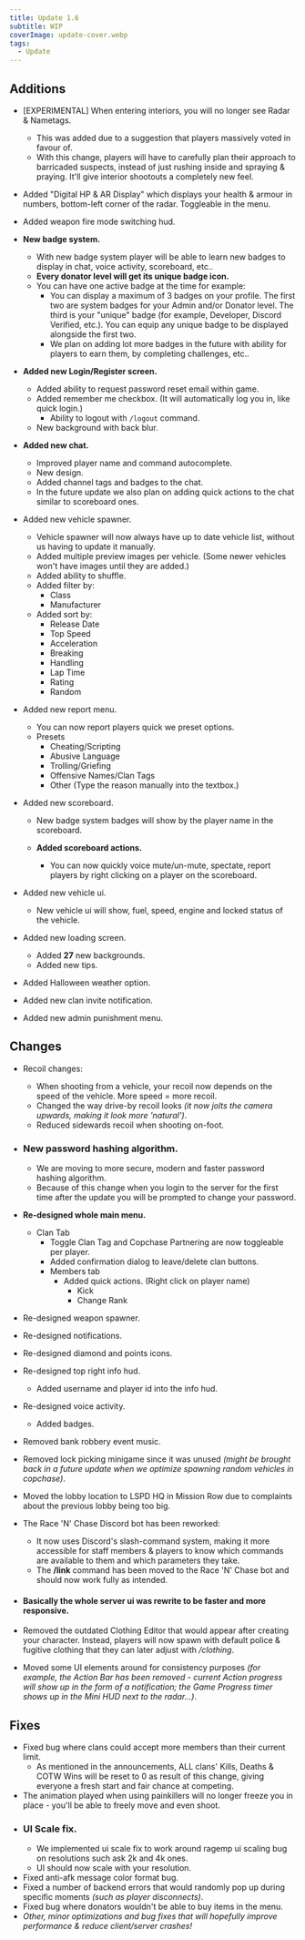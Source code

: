 ```yaml
---
title: Update 1.6
subtitle: WIP
coverImage: update-cover.webp
tags:
  - Update
---
```


## Additions
- [EXPERIMENTAL] When entering interiors, you will no longer see Radar & Nametags.
  - This was added due to a suggestion that players massively voted in favour of.
  - With this change, players will have to carefully plan their approach to barricaded suspects, instead of just rushing inside and spraying & praying. It'll give interior shootouts a completely new feel.
- Added "Digital HP & AR Display" which displays your health & armour in numbers, bottom-left corner of the radar. Toggleable in the menu.
- Added weapon fire mode switching hud.
- **New badge system.**
  - With new badge system player will be able to learn new badges to display in chat, voice activity, scoreboard, etc..
  - **Every donator level will get its unique badge icon.**
  - You can have one active badge at the time for example:
    - You can display a maximum of 3 badges on your profile. The first two are system badges for your Admin and/or Donator level. The third is your "unique" badge (for example, Developer, Discord Verified, etc.). You can equip any unique badge to be displayed alongside the first two.
    - We plan on adding lot more badges in the future with ability for players to earn them, by completing challenges, etc..
- **Added new Login/Register screen.**
  - Added ability to request password reset email within game.
  - Added remember me checkbox. (It will automatically log you in, like quick login.)
    - Ability to logout with `/logout` command.
  - New background with back blur.
- **Added new chat.**
  - Improved player name and command autocomplete.
  - New design.
  - Added channel tags and badges to the chat.
  - In the future update we also plan on adding quick actions to the chat similar to scoreboard ones.
- Added new vehicle spawner.
  - Vehicle spawner will now always have up to date vehicle list, without us having to update it manually.
  - Added multiple preview images per vehicle. (Some newer vehicles won't have images until they are added.)
  - Added ability to shuffle.
  - Added filter by:
    - Class
    - Manufacturer
  - Added sort by:
    - Release Date
    - Top Speed
    - Acceleration
    - Breaking
    - Handling
    - Lap Time
    - Rating
    - Random
- Added new report menu.
  - You can now report players quick we preset options.
  - Presets
    - Cheating/Scripting
    - Abusive Language
    - Trolling/Griefing
    - Offensive Names/Clan Tags
    - Other (Type the reason manually into the textbox.)
- Added new scoreboard.

  - New badge system badges will show by the player name in the scoreboard.
  - **Added scoreboard actions.**

    - You can now quickly voice mute/un-mute, spectate, report players by right clicking on a player on the scoreboard.

- Added new vehicle ui.
  - New vehicle ui will show, fuel, speed, engine and locked status of the vehicle.
- Added new loading screen.
  - Added **27** new backgrounds.
  - Added new tips.
- Added Halloween weather option.
- Added new clan invite notification.
- Added new admin punishment menu.

## Changes
- Recoil changes:
  - When shooting from a vehicle, your recoil now depends on the speed of the vehicle. More speed = more recoil.
  - Changed the way drive-by recoil looks *(it now jolts the camera upwards, making it look more 'natural')*.
  - Reduced sidewards recoil when shooting on-foot.

- ### New password hashing algorithm.

  - We are moving to more secure, modern and faster password hashing algorithm.
  - Because of this change when you login to the server for the first time after the update you will be prompted to change your password.

- **Re-designed whole main menu.**
  - Clan Tab
    - Toggle Clan Tag and Copchase Partnering are now toggleable per player.
    - Added confirmation dialog to leave/delete clan buttons.
    - Members tab
      - Added quick actions. (Right click on player name)
        - Kick
        - Change Rank
- Re-designed weapon spawner.
- Re-designed notifications.
- Re-designed diamond and points icons.
- Re-designed top right info hud.
  - Added username and player id into the info hud.
- Re-designed voice activity.
  - Added badges.
- Removed bank robbery event music.
- Removed lock picking minigame since it was unused *(might be brought back in a future update when we optimize spawning random vehicles in copchase)*.
- Moved the lobby location to LSPD HQ in Mission Row due to complaints about the previous lobby being too big.
- The Race 'N' Chase Discord bot has been reworked:
  - It now uses Discord's slash-command system, making it more accessible for staff members & players to know which commands are available to them and which parameters they take.
  - The **/link** command has been moved to the Race 'N' Chase bot and should now work fully as intended.
- #### Basically the whole server ui was rewrite to be faster and more responsive.
- Removed the outdated Clothing Editor that would appear after creating your character. Instead, players will now spawn with default police & fugitive clothing that they can later adjust with */clothing*.
- Moved some UI elements around for consistency purposes *(for example, the Action Bar has been removed - current Action progress will show up in the form of a notification; the Game Progress timer shows up in the Mini HUD next to the radar...)*.

## Fixes
- Fixed bug where clans could accept more members than their current limit.
  - As mentioned in the announcements, ALL clans' Kills, Deaths & COTW Wins will be reset to 0 as result of this change, giving everyone a fresh start and fair chance at competing.
- The animation played when using painkillers will no longer freeze you in place - you'll be able to freely move and even shoot.
- ### UI Scale fix.
  - We implemented ui scale fix to work around ragemp ui scaling bug on resolutions such ask 2k and 4k ones.
  - UI should now scale with your resolution.
- Fixed anti-afk message color format bug.
- Fixed a number of backend errors that would randomly pop up during specific moments *(such as player disconnects)*.
- Fixed bug where donators wouldn't be able to buy items in the menu.
- *Other, minor optimizations and bug fixes that will hopefully improve performance & reduce client/server crashes!*
